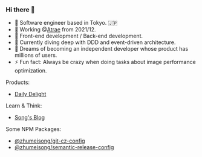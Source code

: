 ### Hi there 👋
- 🥇 Software engineer based in Tokyo. :jp:
- 🔭 Working @[Atrae](https://atrae.co.jp/) from 2021/12.
- 🦄 Front-end development / Back-end development.
- 🌱 Currently diving deep with DDD and event-driven architecture.
- 🌈 Dreams of becoming an independent developer whose product has millions of users.
- ⚡ Fun fact: Always be crazy when doing tasks about image performance optimization.

Products:
- [Daily Delight](https://zhumeisongsong.github.io/daily-delight.html)

Learn & Think:
- [Song's Blog](https://zhumeisongsong.github.io/blog/)

Some NPM Packages:
- [@zhumeisong/git-cz-config](https://www.npmjs.com/package/@zhumeisong/git-cz-config)
- [@zhumeisong/semantic-release-config](https://www.npmjs.com/package/@zhumeisong/semantic-release-config)

<!-- [![Leetcode Stats](https://leetcard.jacoblin.cool/zhumeisongsong)](https://leetcode.com/zhumeisongsong) -->




